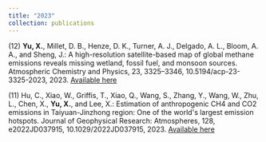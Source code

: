 ```yaml
---
title: "2023"
collection: publications
---
```

(12) **Yu, X.**, Millet, D. B., Henze, D. K., Turner, A. J., Delgado, A. L., Bloom, A. A., and Sheng, J.: A high-resolution satellite-based map of global methane emissions reveals missing wetland, fossil fuel, and monsoon sources. Atmospheric Chemistry and Physics, 23, 3325–3346, 10.5194/acp-23-3325-2023, 2023. [Available here](https://acp.copernicus.org/articles/23/3325/2023)

(11) Hu, C., Xiao, W., Griffis, T., Xiao, Q., Wang, S., Zhang, Y., Wang, W., Zhu, L., Chen, X., **Yu, X.**, and Lee, X.: Estimation of anthropogenic CH4 and CO2 emissions in Taiyuan-Jinzhong region: One of the world's largest emission hotspots. Journal of Geophysical Research: Atmospheres, 128, e2022JD037915, 10.1029/2022JD037915, 2023. [Available here](https://agupubs.onlinelibrary.wiley.com/doi/10.1029/2022JD037915)
